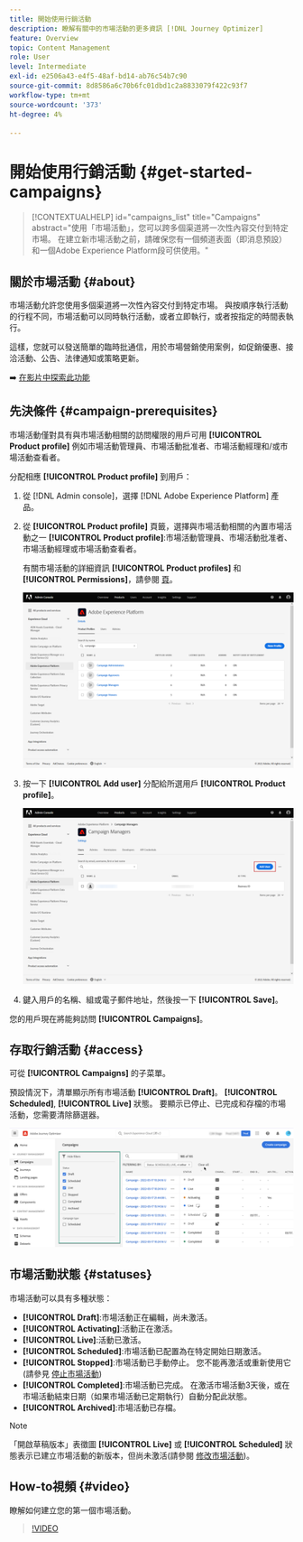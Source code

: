 ```yaml
---
title: 開始使用行銷活動
description: 瞭解有關中的市場活動的更多資訊 [!DNL Journey Optimizer]
feature: Overview
topic: Content Management
role: User
level: Intermediate
exl-id: e2506a43-e4f5-48af-bd14-ab76c54b7c90
source-git-commit: 8d8586a6c70b6fc01dbd1c2a8833079f422c93f7
workflow-type: tm+mt
source-wordcount: '373'
ht-degree: 4%

---
```


# 開始使用行銷活動 {#get-started-campaigns}

>[!CONTEXTUALHELP]
>id="campaigns_list"
>title="Campaigns"
>abstract="使用「市場活動」，您可以跨多個渠道將一次性內容交付到特定市場。 在建立新市場活動之前，請確保您有一個頻道表面（即消息預設）和一個Adobe Experience Platform段可供使用。"

## 關於市場活動 {#about}

市場活動允許您使用多個渠道將一次性內容交付到特定市場。 與按順序執行活動的行程不同，市場活動可以同時執行活動，或者立即執行，或者按指定的時間表執行。

這樣，您就可以發送簡單的臨時批通信，用於市場營銷使用案例，如促銷優惠、接洽活動、公告、法律通知或策略更新。

➡️ [在影片中探索此功能](#video)

<!--You can create two types of campaigns:

* **Scheduled campaigns** allow for simple ad-hoc batch communications for marketing use cases like promotional offers, engagement campaigns, announcements, legal notices, or policy updates.
* **API Triggered Campaigns** allow for simple transactional/operational messages with REST APIs (password reset, card abandonment, etc.), where the need may involve personalization using profile attributes and contextual data from payload.-->

## 先決條件 {#campaign-prerequisites}

市場活動僅對具有與市場活動相關的訪問權限的用戶可用 **[!UICONTROL Product profile]** 例如市場活動管理員、市場活動批准者、市場活動經理和/或市場活動查看者。

分配相應 **[!UICONTROL Product profile]** 到用戶：

1. 從 [!DNL Admin console]，選擇 [!DNL Adobe Experience Platform] 產品。

1. 從 **[!UICONTROL Product profile]** 頁籤，選擇與市場活動相關的內置市場活動之一 **[!UICONTROL Product profile]**:市場活動管理員、市場活動批准者、市場活動經理或市場活動查看者。

   有關市場活動的詳細資訊 **[!UICONTROL Product profiles]** 和 **[!UICONTROL Permissions]**，請參閱 [頁](../administration/ootb-product-profiles.md)。

   ![](assets/do-not-localize/admin_1.png)

1. 按一下 **[!UICONTROL Add user]** 分配給所選用戶 **[!UICONTROL Product profile]**。

   ![](assets/do-not-localize/admin_2.png)

1. 鍵入用戶的名稱、組或電子郵件地址，然後按一下 **[!UICONTROL Save]**。

您的用戶現在將能夠訪問 **[!UICONTROL Campaigns]**。

## 存取行銷活動 {#access}

可從 **[!UICONTROL Campaigns]** 的子菜單。

預設情況下，清單顯示所有市場活動 **[!UICONTROL Draft]**。 **[!UICONTROL Scheduled]**, **[!UICONTROL Live]** 狀態。 要顯示已停止、已完成和存檔的市場活動，您需要清除篩選器。

![](assets/create-campaign-list.png)

## 市場活動狀態 {#statuses}

市場活動可以具有多種狀態：

* **[!UICONTROL Draft]**:市場活動正在編輯，尚未激活。
* **[!UICONTROL Activating]**:活動正在激活。
* **[!UICONTROL Live]**:活動已激活。
* **[!UICONTROL Scheduled]**:市場活動已配置為在特定開始日期激活。
* **[!UICONTROL Stopped]**:市場活動已手動停止。 您不能再激活或重新使用它(請參見 [停止市場活動](modify-stop-campaign.md#stop))
* **[!UICONTROL Completed]**:市場活動已完成。 在激活市場活動3天後，或在市場活動結束日期（如果市場活動已定期執行）自動分配此狀態。
* **[!UICONTROL Archived]**:市場活動已存檔。

>[!NOTE]
>
>「開啟草稿版本」表徵圖 **[!UICONTROL Live]** 或 **[!UICONTROL Scheduled]** 狀態表示已建立市場活動的新版本，但尚未激活(請參閱 [修改市場活動](modify-stop-campaign.md#modify))。

## How-to視頻 {#video}

瞭解如何建立您的第一個市場活動。

>[!VIDEO](https://video.tv.adobe.com/v/346680?quality=12)
